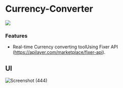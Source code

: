 # Currency-Converter
![](https://img.shields.io/badge/React-18.2.0-lightblue)
### Features
- Real-time Currency converting toolUsing Fixer API (https://apilayer.com/marketplace/fixer-api).

## UI



![Screenshot (444)](https://user-images.githubusercontent.com/63616896/191539837-3ea7280c-df6d-4b4c-9ff1-9ecb9617578d.png)
